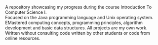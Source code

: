 A repository showcasing my progress during the course Introduction To Computer Science I. <br>
Focused on the Java programming language and Unix operating system.
EMastered computing concepts, programming principles, algorithm development and basic data structures.
All projects are my own work.
Written without consulting code written by other students or code from online resources.
